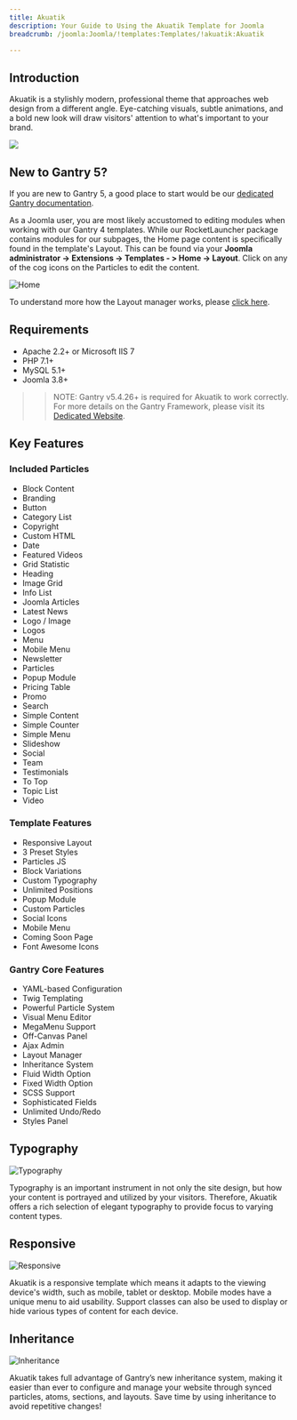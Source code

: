```yaml
---
title: Akuatik
description: Your Guide to Using the Akuatik Template for Joomla
breadcrumb: /joomla:Joomla/!templates:Templates/!akuatik:Akuatik

---
```


Introduction
-----

Akuatik is a stylishly modern, professional theme that approaches web design from a different angle. Eye-catching visuals, subtle animations, and a bold new look will draw visitors' attention to what's important to your brand.

![](assets/akuatik.jpg)

New to Gantry 5?
-----
If you are new to Gantry 5, a good place to start would be our [dedicated Gantry documentation](http://docs.gantry.org).

As a Joomla user, you are most likely accustomed to editing modules when working with our Gantry 4 templates. While our RocketLauncher package contains modules for our subpages, the Home page content is specifically found in the template's Layout. This can be found via your **Joomla administrator -> Extensions -> Templates - > Home -> Layout**. Click on any of the cog icons on the Particles to edit the content.

![Home](home.jpg)

To understand more how the Layout manager works, please [click here](http://docs.gantry.org/gantry5/configure/layout-manager).

Requirements
-----

* Apache 2.2+ or Microsoft IIS 7
* PHP 7.1+ 
* MySQL 5.1+
* Joomla 3.8+

>> NOTE: Gantry v5.4.26+ is required for Akuatik to work correctly. For more details on the Gantry Framework, please visit its [Dedicated Website](http://gantry.org).

Key Features
-----

### Included Particles

* Block Content
* Branding
* Button
* Category List
* Copyright
* Custom HTML
* Date
* Featured Videos
* Grid Statistic
* Heading
* Image Grid
* Info List
* Joomla Articles
* Latest News
* Logo / Image
* Logos
* Menu
* Mobile Menu
* Newsletter
* Particles
* Popup Module
* Pricing Table
* Promo
* Search
* Simple Content
* Simple Counter
* Simple Menu
* Slideshow
* Social
* Team
* Testimonials
* To Top
* Topic List
* Video 

### Template Features

* Responsive Layout
* 3 Preset Styles
* Particles JS
* Block Variations
* Custom Typography
* Unlimited Positions
* Popup Module
* Custom Particles
* Social Icons
* Mobile Menu
* Coming Soon Page
* Font Awesome Icons 

### Gantry Core Features

* YAML-based Configuration
* Twig Templating
* Powerful Particle System
* Visual Menu Editor
* MegaMenu Support
* Off-Canvas Panel
* Ajax Admin
* Layout Manager
* Inheritance System
* Fluid Width Option
* Fixed Width Option
* SCSS Support
* Sophisticated Fields
* Unlimited Undo/Redo
* Styles Panel

## Typography

![Typography](assets/ft-2.jpg)

Typography is an important instrument in not only the site design, but how your content is portrayed and utilized by your visitors. Therefore, Akuatik offers a rich selection of elegant typography to provide focus to varying content types.

## Responsive

![Responsive](assets/ft-3.jpg)

Akuatik is a responsive template which means it adapts to the viewing device's width, such as mobile, tablet or desktop. Mobile modes have a unique menu to aid usability. Support classes can also be used to display or hide various types of content for each device.

## Inheritance

![Inheritance](assets/ft-4.jpg)

Akuatik takes full advantage of Gantry’s new inheritance system, making it easier than ever to configure and manage your website through synced particles, atoms, sections, and layouts. Save time by using inheritance to avoid repetitive changes!
